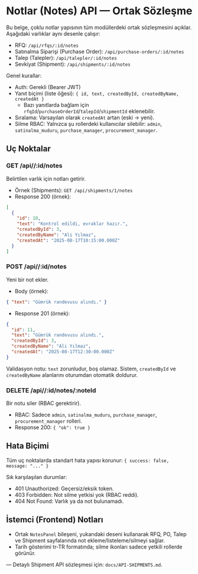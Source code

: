 # Notlar (Notes) API — Ortak Sözleşme

Bu belge, çoklu notlar yapısının tüm modüllerdeki ortak sözleşmesini açıklar. Aşağıdaki varlıklar aynı desenle çalışır:

- RFQ: `/api/rfqs/:id/notes`
- Satınalma Siparişi (Purchase Order): `/api/purchase-orders/:id/notes`
- Talep (Talepler): `/api/talepler/:id/notes`
- Sevkiyat (Shipment): `/api/shipments/:id/notes`

Genel kurallar:
- Auth: Gerekli (Bearer JWT)
- Yanıt biçimi (liste öğesi): `{ id, text, createdById, createdByName, createdAt }`
  - Bazı yanıtlarda bağlam için `rfqId`/`purchaseOrderId`/`talepId`/`shipmentId` eklenebilir.
- Sıralama: Varsayılan olarak `createdAt` artan (eski → yeni).
- Silme RBAC: Yalnızca şu rollerdeki kullanıcılar silebilir: `admin`, `satinalma_muduru`, `purchase_manager`, `procurement_manager`.

## Uç Noktalar

### GET /api/<entity>/:id/notes
Belirtilen varlık için notları getirir.

- Örnek (Shipments): `GET /api/shipments/1/notes`
- Response 200 (örnek):
```json
[
  {
    "id": 10,
    "text": "Kontrol edildi, evraklar hazır.",
    "createdById": 3,
    "createdByName": "Ali Yılmaz",
    "createdAt": "2025-08-17T10:15:00.000Z"
  }
]
```

### POST /api/<entity>/:id/notes
Yeni bir not ekler.

- Body (örnek):
```json
{ "text": "Gümrük randevusu alındı." }
```
- Response 201 (örnek):
```json
{
  "id": 11,
  "text": "Gümrük randevusu alındı.",
  "createdById": 3,
  "createdByName": "Ali Yılmaz",
  "createdAt": "2025-08-17T12:30:00.000Z"
}
```

Validasyon notu: `text` zorunludur, boş olamaz. Sistem, `createdById` ve `createdByName` alanlarını oturumdan otomatik doldurur.

### DELETE /api/<entity>/:id/notes/:noteId
Bir notu siler (RBAC gerektirir).

- RBAC: Sadece `admin`, `satinalma_muduru`, `purchase_manager`, `procurement_manager` rolleri.
- Response 200: `{ "ok": true }`

## Hata Biçimi
Tüm uç noktalarda standart hata yapısı korunur: `{ success: false, message: "..." }`

Sık karşılaşılan durumlar:
- 401 Unauthorized: Geçersiz/eksik token.
- 403 Forbidden: Not silme yetkisi yok (RBAC reddi).
- 404 Not Found: Varlık ya da not bulunamadı.

## İstemci (Frontend) Notları
- Ortak `NotesPanel` bileşeni, yukarıdaki deseni kullanarak RFQ, PO, Talep ve Shipment sayfalarında not ekleme/listeleme/silmeyi sağlar.
- Tarih gösterimi tr-TR formatında; silme ikonları sadece yetkili rollerde görünür.

—
Detaylı Shipment API sözleşmesi için: `docs/API-SHIPMENTS.md`.
